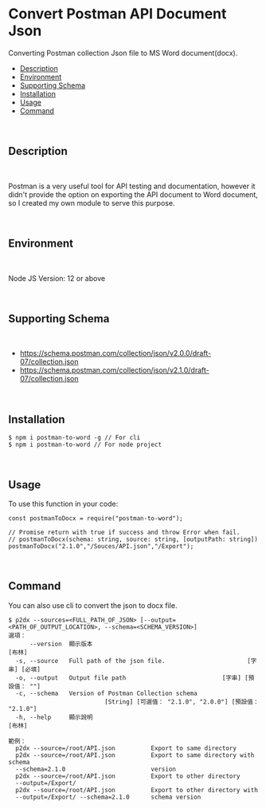 # Convert Postman API Document Json

Converting Postman collection Json file to MS Word document(docx).

- [Description](#description)
- [Environment](#environment)
- [Supporting Schema](#supporting-schema)
- [Installation](#installation)
- [Usage](#usage)
- [Command](#command)

<br />

## Description

<br />

Postman is a very useful tool for API testing and documentation, however it didn't provide the option on exporting the API document to Word document, so I created my own module to serve this purpose. 


<br />

## Environment

<br />

Node JS Version: 12 or above

<br />

## Supporting Schema

<br />

- https://schema.postman.com/collection/json/v2.0.0/draft-07/collection.json
- https://schema.postman.com/collection/json/v2.1.0/draft-07/collection.json

<br />

## Installation 
````
$ npm i postman-to-word -g // For cli
$ npm i postman-to-word // For node project
````
<br />

## Usage
To use this function in your code:
<br />
````
const postmanToDocx = require("postman-to-word");

// Promise return with true if success and throw Error when fail.
// postmanToDocx(schema: string, source: string, [outputPath: string])
postmanToDocx("2.1.0","/Souces/API.json","/Export"); 

````
<br />

## Command
You can also use cli to convert the json to docx file.
<br />
````
$ p2dx --sources=<FULL_PATH_OF_JSON> [--output=<PATH_OF_OUTPUT_LOCATION>, --schema=<SCHEMA_VERSION>]
選項：
      --version  顯示版本                                                 [布林]
  -s, --source   Full path of the json file.                       [字串] [必填]
  -o, --output   Output file path                           [字串] [預設值： ""]
  -c, --schema   Version of Postman Collection schema
                           [String] [可選值： "2.1.0", "2.0.0"] [預設值： "2.1.0"]
  -h, --help     顯示說明                                                 [布林]

範例：
  p2dx --source=/root/API.json          Export to same directory
  p2dx --source=/root/API.json          Export to same directory with schema
  --schema=2.1.0                        version
  p2dx --source=/root/API.json          Export to other directory
  --output=/Export/
  p2dx --source=/root/API.json          Export to other directory with
  --output=/Export/ --schema=2.1.0      schema version
````

